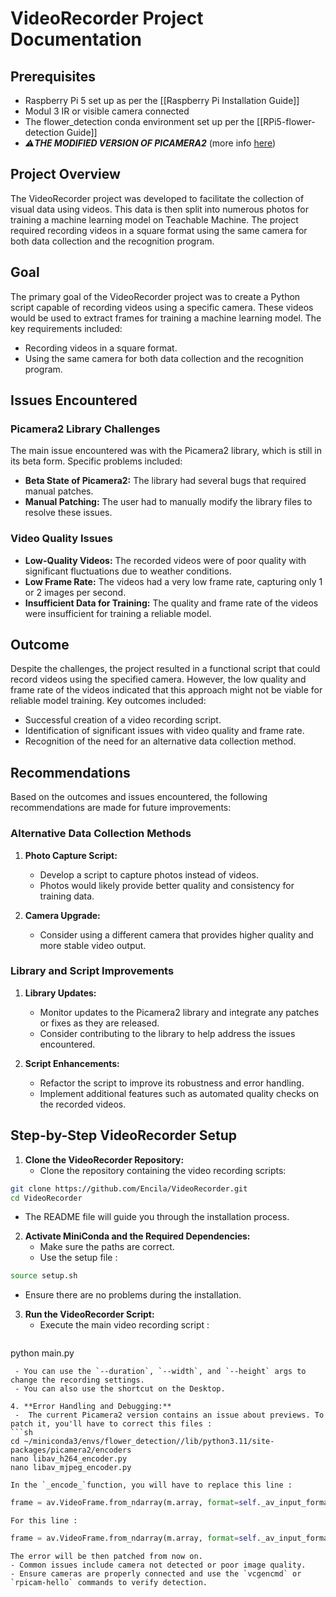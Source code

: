 
# VideoRecorder Project Documentation

## Prerequisites

- Raspberry Pi 5 set up as per the [[Raspberry Pi Installation Guide]]
- Modul 3 IR or visible camera connected
- The flower_detection conda environment set up per the [[RPi5-flower-detection Guide]]
- ***⚠️THE MODIFIED VERSION OF PICAMERA2*** (more info [here](#^2dce5f)) 

## Project Overview

The VideoRecorder project was developed to facilitate the collection of visual data using videos. This data is then split into numerous photos for training a machine learning model on Teachable Machine. The project required recording videos in a square format using the same camera for both data collection and the recognition program.

## Goal

The primary goal of the VideoRecorder project was to create a Python script capable of recording videos using a specific camera. These videos would be used to extract frames for training a machine learning model. The key requirements included:
- Recording videos in a square format.
- Using the same camera for both data collection and the recognition program.

## Issues Encountered

### Picamera2 Library Challenges
The main issue encountered was with the Picamera2 library, which is still in its beta form. Specific problems included:
- **Beta State of Picamera2:** The library had several bugs that required manual patches.
- **Manual Patching:** The user had to manually modify the library files to resolve these issues.

### Video Quality Issues
- **Low-Quality Videos:** The recorded videos were of poor quality with significant fluctuations due to weather conditions.
- **Low Frame Rate:** The videos had a very low frame rate, capturing only 1 or 2 images per second.
- **Insufficient Data for Training:** The quality and frame rate of the videos were insufficient for training a reliable model.

## Outcome

Despite the challenges, the project resulted in a functional script that could record videos using the specified camera. However, the low quality and frame rate of the videos indicated that this approach might not be viable for reliable model training. Key outcomes included:
- Successful creation of a video recording script.
- Identification of significant issues with video quality and frame rate.
- Recognition of the need for an alternative data collection method.

## Recommendations

Based on the outcomes and issues encountered, the following recommendations are made for future improvements:

### Alternative Data Collection Methods
1. **Photo Capture Script:**
   - Develop a script to capture photos instead of videos.
   - Photos would likely provide better quality and consistency for training data.

2. **Camera Upgrade:**
   - Consider using a different camera that provides higher quality and more stable video output.

### Library and Script Improvements
1. **Library Updates:**
   - Monitor updates to the Picamera2 library and integrate any patches or fixes as they are released.
   - Consider contributing to the library to help address the issues encountered.

2. **Script Enhancements:**
   - Refactor the script to improve its robustness and error handling.
   - Implement additional features such as automated quality checks on the recorded videos.

## Step-by-Step VideoRecorder Setup

1. **Clone the VideoRecorder Repository:**
   - Clone the repository containing the video recording scripts:
```sh
git clone https://github.com/Encila/VideoRecorder.git
cd VideoRecorder
```
   - The README file will guide you through the installation process.

2. **Activate MiniConda and the Required Dependencies:** 
   - Make sure the paths are correct.
   - Use the setup file :
```sh
source setup.sh
```
   - Ensure there are no problems during the installation.
   
3. **Run the VideoRecorder Script:**
    - Execute the main video recording script :
   ```sh
python main.py
   ```
    - You can use the `--duration`, `--width`, and `--height` args to change the recording settings.
    - You can also use the shortcut on the Desktop.
    
4. **Error Handling and Debugging:** 
    -  The current Picamera2 version contains an issue about previews. To patch it, you'll have to correct this files :
```sh
cd ~/miniconda3/envs/flower_detection//lib/python3.11/site-packages/picamera2/encoders
nano libav_h264_encoder.py
nano libav_mjpeg_encoder.py
```
    In the `_encode_`function, you will have to replace this line :
```py
frame = av.VideoFrame.from_ndarray(m.array, format=self._av_input_format, width=self.width)
```
    For this line : 
```py
frame = av.VideoFrame.from_ndarray(m.array, format=self._av_input_format)
```
    The error will be then patched from now on.
    - Common issues include camera not detected or poor image quality.
    - Ensure cameras are properly connected and use the `vcgencmd` or `rpicam-hello` commands to verify detection.
